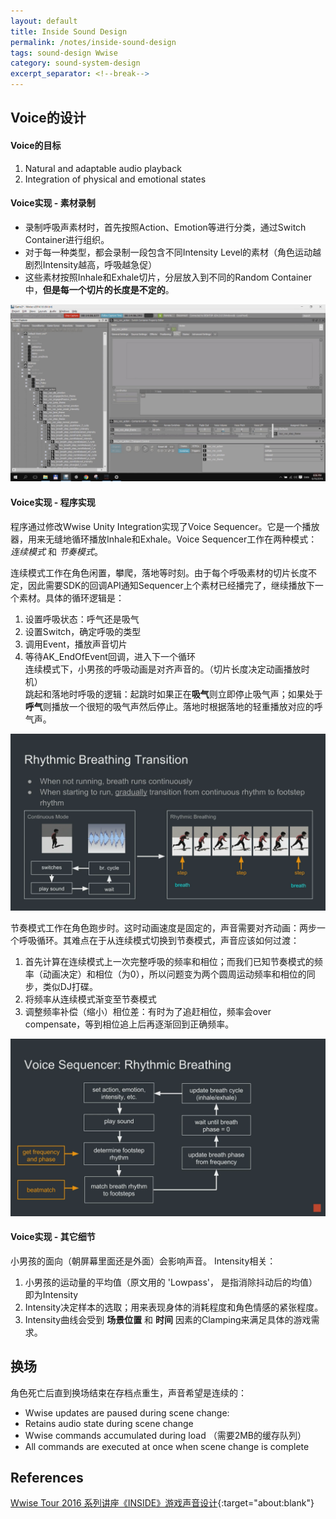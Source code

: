 ```yaml
---
layout: default
title: Inside Sound Design
permalink: /notes/inside-sound-design
tags: sound-design Wwise
category: sound-system-design
excerpt_separator: <!--break-->
---
```



<!--break-->

## Voice的设计

#### Voice的目标

1. Natural and adaptable audio playback  
2. Integration of physical and emotional states

#### Voice实现 - 素材录制   

* 录制呼吸声素材时，首先按照Action、Emotion等进行分类，通过Switch Container进行组织。  
* 对于每一种类型，都会录制一段包含不同Intensity Level的素材（角色运动越剧烈Intensity越高，呼吸越急促）  
* 这些素材按照Inhale和Exhale切片，分层放入到不同的Random Container中，**但是每一个切片的长度是不定的**。  

![](\assets\images\inside_voice.jpg) 

#### Voice实现 - 程序实现

程序通过修改Wwise Unity Integration实现了Voice Sequencer。它是一个播放器，用来无缝地循环播放Inhale和Exhale。Voice Sequencer工作在两种模式：*连续模式* 和 *节奏模式*。  

连续模式工作在角色闲置，攀爬，落地等时刻。由于每个呼吸素材的切片长度不定，因此需要SDK的回调API通知Sequencer上个素材已经播完了，继续播放下一个素材。具体的循环逻辑是：
  1. 设置呼吸状态：呼气还是吸气
  2. 设置Switch，确定呼吸的类型
  3. 调用Event，播放声音切片
  4. 等待AK_EndOfEvent回调，进入下一个循环  
连续模式下，小男孩的呼吸动画是对齐声音的。（切片长度决定动画播放时机）  
跳起和落地时呼吸的逻辑：起跳时如果正在**吸气**则立即停止吸气声；如果处于**呼气**则播放一个很短的吸气声然后停止。落地时根据落地的轻重播放对应的呼气声。  

![](\assets\images\inside_voice2.png)   

节奏模式工作在角色跑步时。这时动画速度是固定的，声音需要对齐动画：两步一个呼吸循环。其难点在于从连续模式切换到节奏模式，声音应该如何过渡：
  1. 首先计算在连续模式上一次完整呼吸的频率和相位；而我们已知节奏模式的频率（动画决定）和相位（为0），所以问题变为两个圆周运动频率和相位的同步，类似DJ打碟。
  2. 将频率从连续模式渐变至节奏模式
  3. 调整频率补偿（缩小）相位差：有时为了追赶相位，频率会over compensate，等到相位追上后再逐渐回到正确频率。

![](\assets\images\inside_voice3.png)  

#### Voice实现 - 其它细节

小男孩的面向（朝屏幕里面还是外面）会影响声音。
Intensity相关：
  1. 小男孩的运动量的平均值（原文用的 'Lowpass'， 是指消除抖动后的均值）即为Intensity
  2. Intensity决定样本的选取；用来表现身体的消耗程度和角色情感的紧张程度。
  3. Intensity曲线会受到 **场景位置** 和 **时间** 因素的Clamping来满足具体的游戏需求。

## 换场

角色死亡后直到换场结束在存档点重生，声音希望是连续的：
* Wwise updates are paused during scene change:
* Retains audio state during scene change
* Wwise commands accumulated during load （需要2MB的缓存队列）
* All commands are executed at once when scene change is complete

## References

[Wwise Tour 2016 系列讲座《INSIDE》游戏声音设计](https://soundoer.com/2016/10/06/wwise-tour-2016-playdead-inside/){:target="about:blank"}  